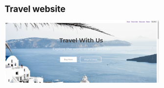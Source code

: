 <h1>Travel website</h1>
<img src="https://github.com/Kashi5656/KASHI-HTML/blob/e49a835eeb897bfbf30aa4f12679656ef2f22587/web-1.png">
